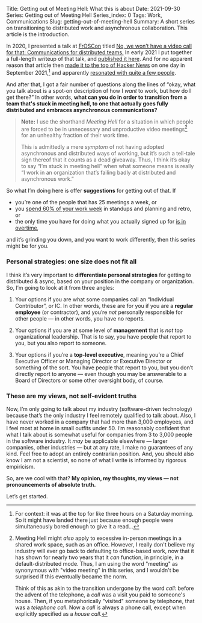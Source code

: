 Title: Getting out of Meeting Hell: What this is about
Date: 2021-09-30
Series: Getting out of Meeting Hell
Series_index: 0
Tags: Work, Communications
Slug: getting-out-of-meeting-hell
Summary: A short series on transitioning to distributed work and asynchronous collaboration. This article is the introduction.

In 2020, I presented a talk at [FrOSCon](https://www.froscon.de)
titled [No, we won’t have a video call for that: Communications for
distributed
teams.](https://media.ccc.de/v/froscon2020-2605-no_we_won_t_have_a_video_call_for_that)
In early 2021 I put together a full-length writeup of that talk, and
[published it
here]({filename}../resources/presentations/froscon2020.md). And for no
apparent reason that article then [made it to the top of Hacker
News](https://news.ycombinator.com/item?id=28636536) on one day in
September 2021,[^newsy] and apparently [resonated with quite a few
people](https://twitter.com/xahteiwi/status/1442371424543444994).

[^newsy]: For context: it was at the top for like three hours on a
	Saturday morning. So it might have landed there just because
    enough people were simultaneously bored enough to give it a
    read...

And after that, I got a fair number of questions along the lines of
“okay, what you talk about is a spot-on description of how I *want* to
work, but how do I get there?” In other words, **what can you do in
order to transition from a team that's stuck in meeting hell, to one
that actually goes fully distributed and embraces asynchronous
communications?**

> **Note:** I use the shorthand *Meeting Hell* for a situation in
> which people are forced to be in unnecessary and unproductive video
> meetings[^in-person-meeting] for an unhealthy fraction of their work
> time.
>
> This is admittedly a mere *symptom* of not having adopted
> asynchronous and distributed ways of working, but it’s such a
> tell-tale sign thereof that it counts as a dead giveaway. Thus, I
> think it’s okay to say “I’m stuck in meeting hell” when what someone
> means is really “I work in an organization that’s failing badly at
> distributed and asynchronous work.”

[^in-person-meeting]: Meeting Hell might *also* apply to excessive
    in-person meetings in a shared work space, such as an
    office. However, I really don't believe my industry will ever go
    back to defaulting to office-based work, now that it has shown for
    nearly two years that it *can* function, in principle, in a
    default-distributed mode. Thus, I am using the word "meeting" as
    synonymous with "video meeting" in this series, and I wouldn't be
    surprised if this eventually became the norm.
	
	Think of this as
    akin to the transition undergone by the word *call:* before
    the advent of the telephone, a *call* was a visit you paid to
    someone's house. Then, if you metaphorically "visited" someone by
    telephone, that was a *telephone call*. Now a *call* is always a
    phone call, except when explicitly specified as a *house call.*

So what I’m doing here is offer **suggestions** for getting out of that. If

* you’re one of the people that has 25 meetings a week, or
* you [spend 60% of your work
  week](https://news.ycombinator.com/item?id=28652514) in standups and
  planning and retro, or
* the only time you have for doing what you actually signed up for [is
  in overtime](https://news.ycombinator.com/item?id=28653696),

and it’s grinding you down, and you want to work differently, then
this series might be for you.

### Personal strategies: one size does not fit all

I think it’s very important to **differentiate personal strategies** for
getting to distributed & async, based on your position in the company
or organization. So, I’m going to look at it from three angles:

1. Your options if you are what some companies call an “Individual
   Contributor”, or IC. In other words, these are for you if you are a
   **regular employee** (or contractor), and you’re *not* personally
   responsible for other people — in other words, you have no reports.

2. Your options if you are at some level of **management** that is
   *not* top organizational leadership. That is to say, you have
   people that report to you, but you also report to someone.

3. Your options if you’re a **top-level executive**, meaning you’re a
   Chief Executive Officer or Managing Director or Executive Director
   or something of the sort. You have people that report to you, but
   you don’t directly report to anyone — even though you may be
   answerable to a Board of Directors or some other oversight body, of
   course.

### These are my views, not self-evident truths

Now, I’m only going to talk about my industry (software-driven
technology) because that’s the only industry I feel remotely qualified
to talk about. Also, I have never worked in a company that had more
than 3,000 employees, and I feel most at home in small outfits under
50. I’m reasonably confident that what I talk about is somewhat useful
for companies from 3 to 3,000 people in the software industry. It
*may* be applicable elsewhere — larger companies, other industries —
but at any rate, I make no guarantees of any kind. Feel free to adopt
an entirely contrarian position. And, you should also know I am not a
scientist, so none of what I write is informed by rigorous empiricism.

So, are we cool with that? **My opinion, my thoughts, my views — not
pronouncements of absolute truth.**

Let’s get started.
